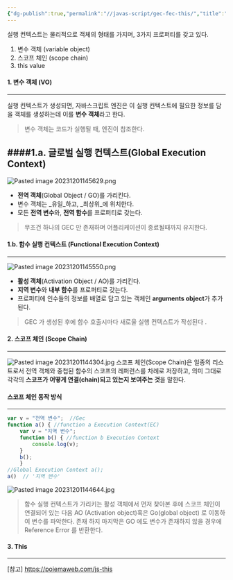 ```yaml
---
{"dg-publish":true,"permalink":"//javas-script/gec-fec-this/","title":"스코프체인 , 변수 객체(Gec,Fec) ,this 란","tags":["javascript"]}
---
```


실행 컨텍스트는 물리적으로 객체의 형태를 가지며, 3가지 프로퍼티를 갖고 있다.

1. 변수 객체 (variable object)
2. 스코프 체인 (scope chain)
3. this value

#### 1. 변수 객체 (VO)
---

실행 컨텍스트가 생성되면, 자바스크립트 엔진은 이 실행 컨텍스트에 필요한 정보를 담을 객체를 생성하는데 이를 **변수 객체**라고 한다.

>  변수 객체는 코드가 실행될 때, 엔진이 참조한다.

####1.a. **글로벌 실행 컨텍스트(Global Execution Context)** 
---
![Pasted image 20231201145629.png](/img/user/0.%20%EC%9D%B4%EB%AF%B8%EC%A7%80/Pasted%20image%2020231201145629.png)
- **전역 객체**(Global Object / GO)를 가리킨다.
- 변수 객체는 _유일_하고, _최상위_에 위치한다.
- 모든 **전역 변수**와, **전역 함수**를 프로퍼티로 갖는다.

> 무조건 하나의 GEC 만 존재하며 어플리케이션이 종료될때까지 유지한다.


#### 1.b. 함수 실행 컨텍스트 (Functional Execution Context)
---
![Pasted image 20231201145550.png](/img/user/0.%20%EC%9D%B4%EB%AF%B8%EC%A7%80/Pasted%20image%2020231201145550.png)
- **활성 객체**(Activation Object / AO)를 가리킨다.
- **지역 변수**와 **내부 함수**를 프로퍼티로 갖는다.
- 프로퍼티에 인수들의 정보를 배열로 담고 있는 객체인 **arguments object**가 추가된다.

>GEC 가 생성된 후에 함수 호출시마다 새로울 실행 컨텍스트가 작성된다 .

#### 2. 스코프 체인 (Scope Chain)
---
![Pasted image 20231201144304.jpg](/img/user/0.%20%EC%9D%B4%EB%AF%B8%EC%A7%80/Pasted%20image%2020231201144304.jpg)
스코프 체인(Scope Chain)은 일종의 리스트로서 전역 객체와 중첩된 함수의 스코프의 레퍼런스를 차례로 저장하고, 의미 그대로 각각의 **스코프가 어떻게 연결(chain)되고 있는지 보여주는 것**을 말한다.
#### 스코프 체인 동작 방식
---
```javascript
var v = "전역 변수";  //Gec
function a() { //function a Execution Context(EC) 
	var v = "지역 변수"; 
	function b() { //function b Execution Context 
		console.log(v); 
	} 
	b(); 
	} 
//Global Execution Context a();
a()  // '지역 변수'
```

![Pasted image 20231201144644.jpg](/img/user/0.%20%EC%9D%B4%EB%AF%B8%EC%A7%80/Pasted%20image%2020231201144644.jpg)

> 함수 실행 컨텍스트가 가리키는  활성 객체에서 먼저 찾아본 후에 
> 스코프 체인이 연결되어 있는 다음 AO (Activation object)혹은  Go(global object) 로 이동하여 변수를 파악한다.
> 존재 하지 마지막은 GO 에도 변수가 존재하지 않을 경우에 
> Reference Error 를 반환한다.

#### 3. This
---
[참고] https://poiemaweb.com/js-this

